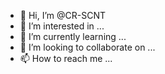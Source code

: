 - 👋 Hi, I’m @CR-SCNT
- 👀 I’m interested in ...
- 🌱 I’m currently learning ...
- 💞️ I’m looking to collaborate on ...
- 📫 How to reach me ...

<!---
CR-SCNT/CR-SCNT is a ✨ special ✨ repository because its `README.md` (this file) appears on your GitHub profile.
You can click the Preview link to take a look at your changes.
--->
